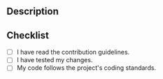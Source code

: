 ## Description

<!-- Provide a brief description of your changes -->

## Checklist

- [ ] I have read the contribution guidelines.
- [ ] I have tested my changes.
- [ ] My code follows the project's coding standards.
